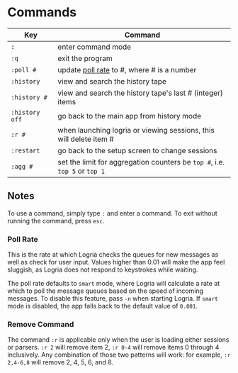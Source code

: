 # Commands

| Key | Command |
|--|--|
| `:` | enter command mode |
| `:q` | exit the program |
| `:poll #` | update [poll rate](#poll-rate) to #, where # is a number |
| `:history` | view and search the history tape |
| `:history #` | view and search the history tape's last # (integer) items |
| `:history off` | go back to the main app from history mode |
| `:r #` | when launching logria or viewing sessions, this will delete item # |
| `:restart` | go back to the setup screen to change sessions |
| `:agg #` | set the limit for aggregation counters be `top #`, i.e. `top 5` or `top 1` |

## Notes

To use a command, simply type `:` and enter a command. To exit without running the command, press `esc`.

### Poll Rate

This is the rate at which Logria checks the queues for new messages as well as check for user input. Values higher than 0.01 will make the app feel sluggish, as Logria does not respond to keystrokes while waiting.

The poll rate defaults to `smart` mode, where Logria will calculate a rate at which to poll the message queues based on the speed of incoming messages. To disable this feature, pass `-n` when starting Logria. If `smart` mode is disabled, the app falls back to the default value of `0.001`.

### Remove Command

The command `:r` is applicable only when the user is loading either sessions or parsers. `:r 2` will remove item 2, `:r 0-4` will remove items 0 through 4 inclusively. Any combination of those two patterns will work: for example, `:r 2,4-6,8` will remove 2, 4, 5, 6, and 8.
